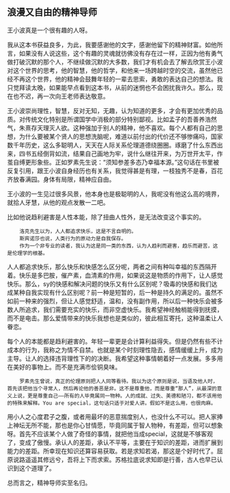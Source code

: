 ## 浪漫又自由的精神导师

王小波真是一个很有趣的人呀。

我从这本书获益良多，为此，我要感谢他的文字，感谢他留下的精神财富。如他所言，如果没有人说这些，这个有趣的灵魂就彷佛没有存在过一样，正因为他有勇气做打破沉默的那个人，不继续做沉默的大多数，我们才有机会去了解去欣赏王小波对这个世界的思考，他的智慧，他的哲学，和他来一场跨越时空的交流，虽然他已经不再这个世界，他的精神会鼓舞年轻的一辈去思索，勇敢的表达自己的想法。我只觉拜读太晚，如果能早点看到这本书，从前的迷惘也不会困扰我许久。那么，现在也不迟，再一次向王老师表达敬意。

王小波崇尚理性，智慧，反对无知，无趣，认为知道的更多，才会有更加优秀的品质。对传统文化特别是所谓国学中消极的部分特别鄙视。比如孟子的吾善养浩然气，朱熹存天理灭人欲。这种强加于别人的精神，他不喜欢。每个人都有自己的思想，为什么要被某个贤人的思想洗脑呢，难道以前付出的代价还不够惨痛吗，国家数千年历史，这么多聪明人，天天在人际关系伦理道德绕圈圈。琢磨了什么东西出来，四书五经倒背如流，结果自己画地为牢，说什么继往开来，为万世开太平，作茧自缚更形象些。正如罗素先生说：“须知参差多态乃幸福本源。”这句话在书里被反复引用，跟王小波自身经历也有关系，我觉得甚是有理，一枝独秀不是春，百花齐放春满园。身体有局限，精神应自由。

王小波的一生见过很多风景，他本身也是极聪明的人，我呢没有他这么高的境界，就拾人牙慧，从他的观点发散一二吧。

比如他说趋利避害是人性本能，除了扭曲人性外，是无法改变这个事实的。
```
    洛克先生以为，人人都追求快乐，这是不言自明的。
    斯宾诺莎也说，人类行为的原动力是自我保存。
    作为一个非专业的读者，我认为这是同一类的东西，认为人趋利而避害，趋乐而避苦，这是伦理学的根基。
```
人人都追求快乐，那么快乐和快感怎么区分呢，两者之间有种叫幸福的东西隔开着。快乐是多巴胺，催产素，血清素的作用，如果说这是物质的作用下，让人感觉快乐。那么，sy的快感和解决问题的快乐又有什么区别呢？吸毒的快感和我们达成某种自我实现有什么区别呢？前一种是短暂的，后一种是持久的满足的。虽然不如前一种来的强烈，但让人感觉舒适，温和，没有副作用，所以后一种快乐会被多数人所追求，我们需要充实的快乐，而非空虚快乐。我希望神经触梢能得到抚摸，而不是电击。那么爱情带来的快乐我想也是类似的，彼此相互寄托，这种温柔让人眷恋。

每个人的本能都是趋利避害的。年轻一辈更是会计算利益得失。但是仍然有些不计成本的行为，我称之为情不自禁。也就是某个时刻理性隐去，感情缓缓上升，成为主导。让人的选择违背理性下的的决断。我希望这种事情朝着好一点发展。多多用在美好的事物上。而不是充满市侩铜臭味。

```
    罗素先生曾说，真正的伦理原则把人人同等看待。我以为这个原则是说，当语及他人时，首先该把他当个寻常人，然后再论他的善恶是非。这不是尊重他，而是尊重“那人”，从最深的意义上说，更是尊重自己——所有的人毕竟属同一物种。人的成就、过失、美德和陋习，都不该用他的特殊来解释。You are special，这句话只适于对爱人讲。假如不是这么用，也很肉麻。
```
用小人之心度君子之腹，或者用最坏的恶意揣度别人，也没什么不可以。把人家捧上神坛无所不能，那也是你心甘情愿，毕竟同属于智人物种，有差距，但可以想象呀。首先不应该某个人做了奇怪的事情，就把他当成special，这就是不够客观了，变成了傲慢。承认人的差距，承认不平等，主要在于知识的差距，进而扩展到能力的差距。所幸现在知识还算容易获取。若是求知若渴，那这是个好时代了。屈原说路遥遥其修远兮，吾将上下而求索。苏格拉底说求知即是行善，古人也早已认识到这个道理了。

总而言之，精神导师实至名归。